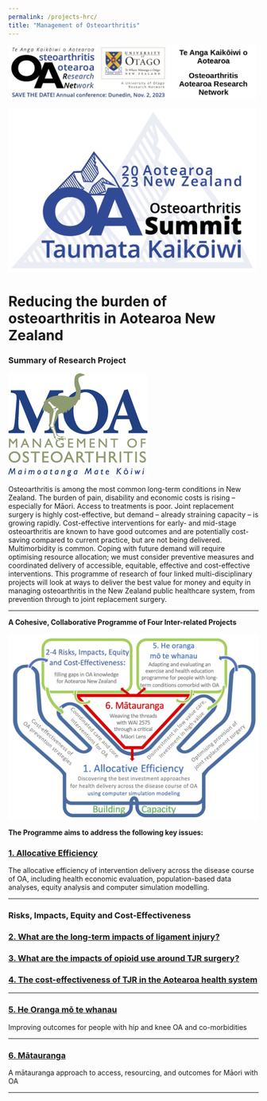 ```yaml
---
permalink: /projects-hrc/
title: "Management of Osteoarthritis"
---
```

 <a href="www.link.com"> <img src="/images/OARNet-logo-t.jpg" alt="OARNet Logo" width="500"> </a>

<a href="www.link.com"> <img src="/images/OA-Summit-logo-23.jpg" alt="OA Summit Logo" width="500"> </a>

# Reducing the burden of osteoarthritis in Aotearoa New Zealand

### Summary of Research Project
![Moa Logo](/images/Moa-Logo.jpg)


Osteoarthritis is among the most common long-term conditions in New Zealand. The burden of pain, disability and economic costs is rising – especially for Māori. Access to treatments is poor. Joint replacement surgery is highly cost-effective, but demand – already straining capacity – is growing rapidly. Cost-effective interventions for early- and mid-stage osteoarthritis are known to have good outcomes and are potentially cost-saving compared to current practice, but are not being delivered. Multimorbidity is common. Coping with future demand will require optimising resource allocation; we must consider preventive measures and coordinated delivery of accessible, equitable, effective and cost-effective interventions. This programme of research of four linked multi-disciplinary projects will look at ways to deliver the best value for money and equity in managing osteoarthritis in the New Zealand public healthcare system, from prevention through to joint replacement surgery.

---

**A Cohesive, Collaborative Programme of Four Inter-related Projects**

<img src="/images/Programme hands.jpg" class=center />

**The Programme aims to address the following key issues:**

###  <a href="https://uo-cmor.github.io/projects-one/">1. Allocative Efficiency </a>

The allocative efficiency of intervention delivery across the disease course of OA, including health economic evaluation, population-based data analyses, equity analysis and computer simulation modelling.  

---

### Risks, Impacts, Equity and Cost-Effectiveness

### <a href="https://uo-cmor.github.io/projects-two/"> 2. What are the long-term impacts of ligament injury? </a>

### <a href="https://uo-cmor.github.io/projects-three/"> 3. What are the impacts of opioid use around TJR surgery? </a>

### <a href="https://uo-cmor.github.io/projects-four/"> 4. The cost-effectiveness of TJR in the Aotearoa health system </a>

---

### <a href="https://uo-cmor.github.io/projects-five/"> 5. He Oranga mō te whanau </a>

Improving outcomes for people with hip and knee OA and co-morbidities

---

### <a href="https://uo-cmor.github.io/projects-six/"> 6. Mātauranga </a>
A mātauranga approach to access, resourcing, and outcomes for Māori with OA

---
